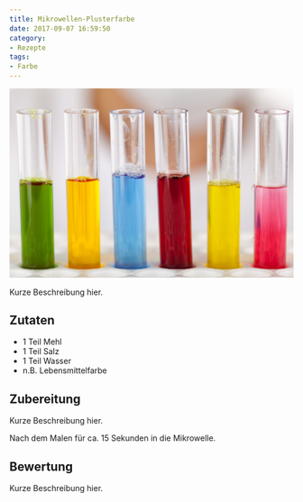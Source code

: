 ```yaml
---
title: Mikrowellen-Plusterfarbe
date: 2017-09-07 16:59:50
category:
- Rezepte
tags: 
- Farbe
---
```


![test image](/images/test.jpg)

Kurze Beschreibung hier.

## Zutaten
- 1 Teil Mehl
- 1 Teil Salz
- 1 Teil Wasser
- n.B. Lebensmittelfarbe

## Zubereitung

Kurze Beschreibung hier.

Nach dem Malen für ca. 15 Sekunden in die Mikrowelle.

## Bewertung

Kurze Beschreibung hier.